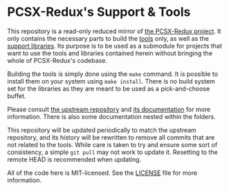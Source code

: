 # PCSX-Redux's Support & Tools

This repository is a read-only reduced mirror of
[the PCSX-Redux project](https://github.com/grumpycoders/pcsx-redux). It only contains the necessary parts to build the [tools](https://github.com/grumpycoders/pcsx-redux/tree/main/tools) only, as well as the [support libraries](https://github.com/grumpycoders/pcsx-redux/tree/main/support).
Its purpose is to be used as a submodule for projects that want to use the tools and libraries
contained herein without bringing the whole of PCSX-Redux's codebase.

Building the tools is simply done using the `make` command. It is possible to install them on your system using `make install`. There is no build system set for the libraries as they are meant to be used as a pick-and-choose buffet.

Please consult [the upstream repository](https://github.com/grumpycoders/pcsx-redux) and [its documentation](https://pcsx-redux.consoledev.net) for more information. There is also some documentation nested within the folders.

This repository will be updated periodically to match the upstream repository, and its history will be rewritten to remove all commits that are not related to the tools. While care is taken to try and ensure some sort of consistency, a simple `git pull` may not work to update it. Resetting to the remote HEAD is recommended when updating.

All of the code here is MIT-licensed. See the [LICENSE](LICENSE) file for more information.
